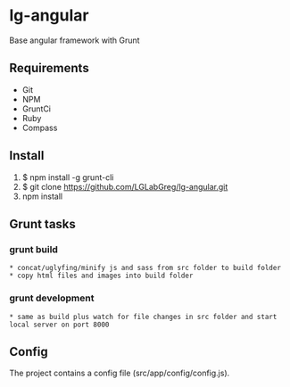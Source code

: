 # lg-angular
Base angular framework with Grunt

## Requirements

* Git
* NPM
* GruntCi
* Ruby
* Compass

## Install

1. $ npm install -g grunt-cli
2. $ git clone https://github.com/LGLabGreg/lg-angular.git
3. npm install

## Grunt tasks

### grunt build
    * concat/uglyfing/minify js and sass from src folder to build folder
    * copy html files and images into build folder

### grunt development
    * same as build plus watch for file changes in src folder and start local server on port 8000

## Config
The project contains a config file (src/app/config/config.js). 
